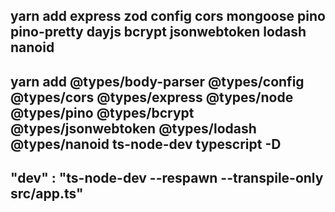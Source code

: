 ## yarn add express zod config cors mongoose pino pino-pretty dayjs bcrypt jsonwebtoken lodash nanoid

## yarn add @types/body-parser @types/config @types/cors @types/express @types/node @types/pino @types/bcrypt @types/jsonwebtoken @types/lodash @types/nanoid ts-node-dev typescript -D

## "dev" : "ts-node-dev --respawn --transpile-only src/app.ts"